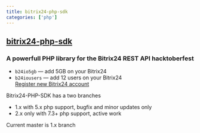 ```yaml
---
title: bitrix24-php-sdk
categories: ['php']
---
```

## [bitrix24-php-sdk](https://github.com/mesilov/bitrix24-php-sdk)

### A powerfull PHP library for the Bitrix24 REST API hacktoberfest

- `b24io5gb` — add 5GB on your Bitrix24
- `b24iousers`  — add 12 users on your Bitrix24  
[Register new Bitrix24 account](https://www.bitrix24.ru/create.php?p=255670)

Bitrix24-PHP-SDK has a two branches
- 1.x with 5.x php support, bugfix and minor updates only
- 2.x only with 7.3+ php support, active work 

Current master is 1.x branch
